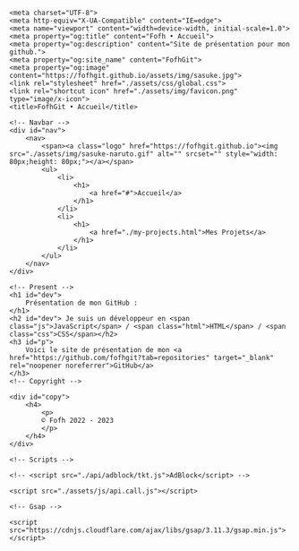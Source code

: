 
<!DOCTYPE html>
<html lang="fr">
<head>

    <meta charset="UTF-8">
    <meta http-equiv="X-UA-Compatible" content="IE=edge">
    <meta name="viewport" content="width=device-width, initial-scale=1.0">
    <meta property="og:title" content="Fofh • Accueil">
    <meta property="og:description" content="Site de présentation pour mon github.">
    <meta property="og:site_name" content="FofhGit">
    <meta property="og:image" content="https://fofhgit.github.io/assets/img/sasuke.jpg">
    <link rel="stylesheet" href="./assets/css/global.css">
    <link rel="shortcut icon" href="./assets/img/favicon.png" type="image/x-icon">
    <title>FofhGit • Accueil</title>
    
</head>
<body>

    <!-- Navbar -->
    <div id="nav">
        <nav>
            <span><a class="logo" href="https://fofhgit.github.io"><img src="./assets/img/sasuke-naruto.gif" alt="" srcset="" style="width: 80px;height: 80px;"></a></span>
            <ul>
                <li>
                    <h1>
                        <a href="#">Accueil</a>
                    </h1>
                </li>
                <li>
                    <h1>
                        <a href="./my-projects.html">Mes Projets</a>
                    </h1>
                </li>
            </ul>
        </nav>
    </div>

    <!-- Present -->
    <h1 id="dev">
        Présentation de mon GitHub :
    </h1>
    <h2 id="dev"> Je suis un développeur en <span class="js">JavaScript</span> / <span class="html">HTML</span> / <span class="css">CSS</span></h2>
    <h3 id="p">
        Voici le site de présentation de mon <a href="https://github.com/fofhgit?tab=repositories" target="_blank" rel="noopener noreferrer">GitHub</a>
    </h3>
    <!-- Copyright -->
    
    <div id="copy">
        <h4>
            <p>
            ©️ Fofh 2022 - 2023
            </p>
        </h4>
    </div>

    <!-- Scripts -->

    <!-- <script src="./api/adblock/tkt.js">AdBlock</script> -->

    <script src="./assets/js/api.call.js"></script>

    <!-- Gsap -->

    <script src="https://cdnjs.cloudflare.com/ajax/libs/gsap/3.11.3/gsap.min.js"></script>

</body>
</html>
